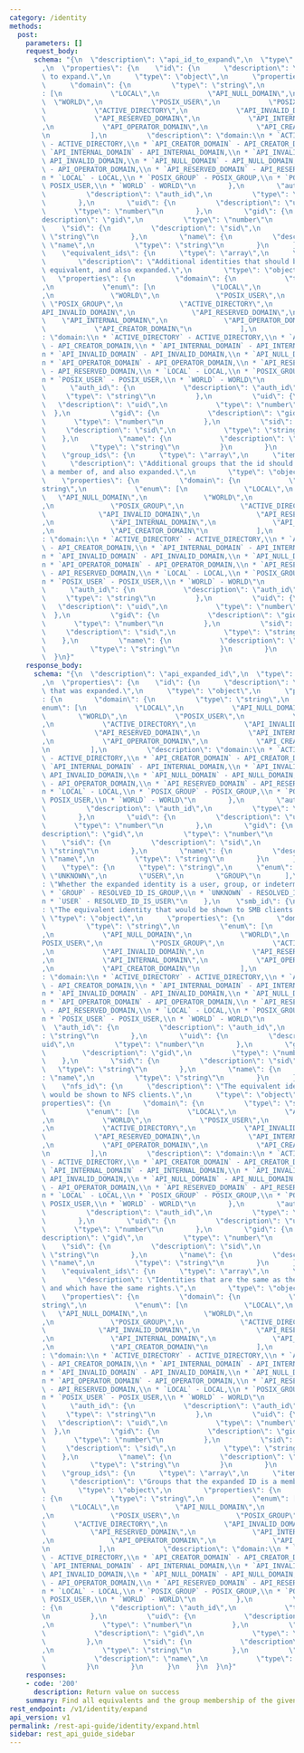 ```yaml
---
category: /identity
methods:
  post:
    parameters: []
    request_body:
      schema: "{\n  \"description\": \"api_id_to_expand\",\n  \"type\": \"object\"\
        ,\n  \"properties\": {\n    \"id\": {\n      \"description\": \"The identity\
        \ to expand.\",\n      \"type\": \"object\",\n      \"properties\": {\n  \
        \      \"domain\": {\n          \"type\": \"string\",\n          \"enum\"\
        : [\n            \"LOCAL\",\n            \"API_NULL_DOMAIN\",\n          \
        \  \"WORLD\",\n            \"POSIX_USER\",\n            \"POSIX_GROUP\",\n\
        \            \"ACTIVE_DIRECTORY\",\n            \"API_INVALID_DOMAIN\",\n\
        \            \"API_RESERVED_DOMAIN\",\n            \"API_INTERNAL_DOMAIN\"\
        ,\n            \"API_OPERATOR_DOMAIN\",\n            \"API_CREATOR_DOMAIN\"\
        \n          ],\n          \"description\": \"domain:\\n * `ACTIVE_DIRECTORY`\
        \ - ACTIVE_DIRECTORY,\\n * `API_CREATOR_DOMAIN` - API_CREATOR_DOMAIN,\\n *\
        \ `API_INTERNAL_DOMAIN` - API_INTERNAL_DOMAIN,\\n * `API_INVALID_DOMAIN` -\
        \ API_INVALID_DOMAIN,\\n * `API_NULL_DOMAIN` - API_NULL_DOMAIN,\\n * `API_OPERATOR_DOMAIN`\
        \ - API_OPERATOR_DOMAIN,\\n * `API_RESERVED_DOMAIN` - API_RESERVED_DOMAIN,\\\
        n * `LOCAL` - LOCAL,\\n * `POSIX_GROUP` - POSIX_GROUP,\\n * `POSIX_USER` -\
        \ POSIX_USER,\\n * `WORLD` - WORLD\"\n        },\n        \"auth_id\": {\n\
        \          \"description\": \"auth_id\",\n          \"type\": \"string\"\n\
        \        },\n        \"uid\": {\n          \"description\": \"uid\",\n   \
        \       \"type\": \"number\"\n        },\n        \"gid\": {\n          \"\
        description\": \"gid\",\n          \"type\": \"number\"\n        },\n    \
        \    \"sid\": {\n          \"description\": \"sid\",\n          \"type\":\
        \ \"string\"\n        },\n        \"name\": {\n          \"description\":\
        \ \"name\",\n          \"type\": \"string\"\n        }\n      }\n    },\n\
        \    \"equivalent_ids\": {\n      \"type\": \"array\",\n      \"items\": {\n\
        \        \"description\": \"Additional identities that should be considered\
        \ equivalent, and also expanded.\",\n        \"type\": \"object\",\n     \
        \   \"properties\": {\n          \"domain\": {\n            \"type\": \"string\"\
        ,\n            \"enum\": [\n              \"LOCAL\",\n              \"API_NULL_DOMAIN\"\
        ,\n              \"WORLD\",\n              \"POSIX_USER\",\n             \
        \ \"POSIX_GROUP\",\n              \"ACTIVE_DIRECTORY\",\n              \"\
        API_INVALID_DOMAIN\",\n              \"API_RESERVED_DOMAIN\",\n          \
        \    \"API_INTERNAL_DOMAIN\",\n              \"API_OPERATOR_DOMAIN\",\n  \
        \            \"API_CREATOR_DOMAIN\"\n            ],\n            \"description\"\
        : \"domain:\\n * `ACTIVE_DIRECTORY` - ACTIVE_DIRECTORY,\\n * `API_CREATOR_DOMAIN`\
        \ - API_CREATOR_DOMAIN,\\n * `API_INTERNAL_DOMAIN` - API_INTERNAL_DOMAIN,\\\
        n * `API_INVALID_DOMAIN` - API_INVALID_DOMAIN,\\n * `API_NULL_DOMAIN` - API_NULL_DOMAIN,\\\
        n * `API_OPERATOR_DOMAIN` - API_OPERATOR_DOMAIN,\\n * `API_RESERVED_DOMAIN`\
        \ - API_RESERVED_DOMAIN,\\n * `LOCAL` - LOCAL,\\n * `POSIX_GROUP` - POSIX_GROUP,\\\
        n * `POSIX_USER` - POSIX_USER,\\n * `WORLD` - WORLD\"\n          },\n    \
        \      \"auth_id\": {\n            \"description\": \"auth_id\",\n       \
        \     \"type\": \"string\"\n          },\n          \"uid\": {\n         \
        \   \"description\": \"uid\",\n            \"type\": \"number\"\n        \
        \  },\n          \"gid\": {\n            \"description\": \"gid\",\n     \
        \       \"type\": \"number\"\n          },\n          \"sid\": {\n       \
        \     \"description\": \"sid\",\n            \"type\": \"string\"\n      \
        \    },\n          \"name\": {\n            \"description\": \"name\",\n \
        \           \"type\": \"string\"\n          }\n        }\n      }\n    },\n\
        \    \"group_ids\": {\n      \"type\": \"array\",\n      \"items\": {\n  \
        \      \"description\": \"Additional groups that the id should be considered\
        \ a member of, and also expanded.\",\n        \"type\": \"object\",\n    \
        \    \"properties\": {\n          \"domain\": {\n            \"type\": \"\
        string\",\n            \"enum\": [\n              \"LOCAL\",\n           \
        \   \"API_NULL_DOMAIN\",\n              \"WORLD\",\n              \"POSIX_USER\"\
        ,\n              \"POSIX_GROUP\",\n              \"ACTIVE_DIRECTORY\",\n \
        \             \"API_INVALID_DOMAIN\",\n              \"API_RESERVED_DOMAIN\"\
        ,\n              \"API_INTERNAL_DOMAIN\",\n              \"API_OPERATOR_DOMAIN\"\
        ,\n              \"API_CREATOR_DOMAIN\"\n            ],\n            \"description\"\
        : \"domain:\\n * `ACTIVE_DIRECTORY` - ACTIVE_DIRECTORY,\\n * `API_CREATOR_DOMAIN`\
        \ - API_CREATOR_DOMAIN,\\n * `API_INTERNAL_DOMAIN` - API_INTERNAL_DOMAIN,\\\
        n * `API_INVALID_DOMAIN` - API_INVALID_DOMAIN,\\n * `API_NULL_DOMAIN` - API_NULL_DOMAIN,\\\
        n * `API_OPERATOR_DOMAIN` - API_OPERATOR_DOMAIN,\\n * `API_RESERVED_DOMAIN`\
        \ - API_RESERVED_DOMAIN,\\n * `LOCAL` - LOCAL,\\n * `POSIX_GROUP` - POSIX_GROUP,\\\
        n * `POSIX_USER` - POSIX_USER,\\n * `WORLD` - WORLD\"\n          },\n    \
        \      \"auth_id\": {\n            \"description\": \"auth_id\",\n       \
        \     \"type\": \"string\"\n          },\n          \"uid\": {\n         \
        \   \"description\": \"uid\",\n            \"type\": \"number\"\n        \
        \  },\n          \"gid\": {\n            \"description\": \"gid\",\n     \
        \       \"type\": \"number\"\n          },\n          \"sid\": {\n       \
        \     \"description\": \"sid\",\n            \"type\": \"string\"\n      \
        \    },\n          \"name\": {\n            \"description\": \"name\",\n \
        \           \"type\": \"string\"\n          }\n        }\n      }\n    }\n\
        \  }\n}"
    response_body:
      schema: "{\n  \"description\": \"api_expanded_id\",\n  \"type\": \"object\"\
        ,\n  \"properties\": {\n    \"id\": {\n      \"description\": \"The identity\
        \ that was expanded.\",\n      \"type\": \"object\",\n      \"properties\"\
        : {\n        \"domain\": {\n          \"type\": \"string\",\n          \"\
        enum\": [\n            \"LOCAL\",\n            \"API_NULL_DOMAIN\",\n    \
        \        \"WORLD\",\n            \"POSIX_USER\",\n            \"POSIX_GROUP\"\
        ,\n            \"ACTIVE_DIRECTORY\",\n            \"API_INVALID_DOMAIN\",\n\
        \            \"API_RESERVED_DOMAIN\",\n            \"API_INTERNAL_DOMAIN\"\
        ,\n            \"API_OPERATOR_DOMAIN\",\n            \"API_CREATOR_DOMAIN\"\
        \n          ],\n          \"description\": \"domain:\\n * `ACTIVE_DIRECTORY`\
        \ - ACTIVE_DIRECTORY,\\n * `API_CREATOR_DOMAIN` - API_CREATOR_DOMAIN,\\n *\
        \ `API_INTERNAL_DOMAIN` - API_INTERNAL_DOMAIN,\\n * `API_INVALID_DOMAIN` -\
        \ API_INVALID_DOMAIN,\\n * `API_NULL_DOMAIN` - API_NULL_DOMAIN,\\n * `API_OPERATOR_DOMAIN`\
        \ - API_OPERATOR_DOMAIN,\\n * `API_RESERVED_DOMAIN` - API_RESERVED_DOMAIN,\\\
        n * `LOCAL` - LOCAL,\\n * `POSIX_GROUP` - POSIX_GROUP,\\n * `POSIX_USER` -\
        \ POSIX_USER,\\n * `WORLD` - WORLD\"\n        },\n        \"auth_id\": {\n\
        \          \"description\": \"auth_id\",\n          \"type\": \"string\"\n\
        \        },\n        \"uid\": {\n          \"description\": \"uid\",\n   \
        \       \"type\": \"number\"\n        },\n        \"gid\": {\n          \"\
        description\": \"gid\",\n          \"type\": \"number\"\n        },\n    \
        \    \"sid\": {\n          \"description\": \"sid\",\n          \"type\":\
        \ \"string\"\n        },\n        \"name\": {\n          \"description\":\
        \ \"name\",\n          \"type\": \"string\"\n        }\n      }\n    },\n\
        \    \"type\": {\n      \"type\": \"string\",\n      \"enum\": [\n       \
        \ \"UNKNOWN\",\n        \"USER\",\n        \"GROUP\"\n      ],\n      \"description\"\
        : \"Whether the expanded identity is a user, group, or indeterminate.:\\n\
        \ * `GROUP` - RESOLVED_ID_IS_GROUP,\\n * `UNKNOWN` - RESOLVED_ID_IS_UNKNOWN,\\\
        n * `USER` - RESOLVED_ID_IS_USER\"\n    },\n    \"smb_id\": {\n      \"description\"\
        : \"The equivalent identity that would be shown to SMB clients.\",\n     \
        \ \"type\": \"object\",\n      \"properties\": {\n        \"domain\": {\n\
        \          \"type\": \"string\",\n          \"enum\": [\n            \"LOCAL\"\
        ,\n            \"API_NULL_DOMAIN\",\n            \"WORLD\",\n            \"\
        POSIX_USER\",\n            \"POSIX_GROUP\",\n            \"ACTIVE_DIRECTORY\"\
        ,\n            \"API_INVALID_DOMAIN\",\n            \"API_RESERVED_DOMAIN\"\
        ,\n            \"API_INTERNAL_DOMAIN\",\n            \"API_OPERATOR_DOMAIN\"\
        ,\n            \"API_CREATOR_DOMAIN\"\n          ],\n          \"description\"\
        : \"domain:\\n * `ACTIVE_DIRECTORY` - ACTIVE_DIRECTORY,\\n * `API_CREATOR_DOMAIN`\
        \ - API_CREATOR_DOMAIN,\\n * `API_INTERNAL_DOMAIN` - API_INTERNAL_DOMAIN,\\\
        n * `API_INVALID_DOMAIN` - API_INVALID_DOMAIN,\\n * `API_NULL_DOMAIN` - API_NULL_DOMAIN,\\\
        n * `API_OPERATOR_DOMAIN` - API_OPERATOR_DOMAIN,\\n * `API_RESERVED_DOMAIN`\
        \ - API_RESERVED_DOMAIN,\\n * `LOCAL` - LOCAL,\\n * `POSIX_GROUP` - POSIX_GROUP,\\\
        n * `POSIX_USER` - POSIX_USER,\\n * `WORLD` - WORLD\"\n        },\n      \
        \  \"auth_id\": {\n          \"description\": \"auth_id\",\n          \"type\"\
        : \"string\"\n        },\n        \"uid\": {\n          \"description\": \"\
        uid\",\n          \"type\": \"number\"\n        },\n        \"gid\": {\n \
        \         \"description\": \"gid\",\n          \"type\": \"number\"\n    \
        \    },\n        \"sid\": {\n          \"description\": \"sid\",\n       \
        \   \"type\": \"string\"\n        },\n        \"name\": {\n          \"description\"\
        : \"name\",\n          \"type\": \"string\"\n        }\n      }\n    },\n\
        \    \"nfs_id\": {\n      \"description\": \"The equivalent identity that\
        \ would be shown to NFS clients.\",\n      \"type\": \"object\",\n      \"\
        properties\": {\n        \"domain\": {\n          \"type\": \"string\",\n\
        \          \"enum\": [\n            \"LOCAL\",\n            \"API_NULL_DOMAIN\"\
        ,\n            \"WORLD\",\n            \"POSIX_USER\",\n            \"POSIX_GROUP\"\
        ,\n            \"ACTIVE_DIRECTORY\",\n            \"API_INVALID_DOMAIN\",\n\
        \            \"API_RESERVED_DOMAIN\",\n            \"API_INTERNAL_DOMAIN\"\
        ,\n            \"API_OPERATOR_DOMAIN\",\n            \"API_CREATOR_DOMAIN\"\
        \n          ],\n          \"description\": \"domain:\\n * `ACTIVE_DIRECTORY`\
        \ - ACTIVE_DIRECTORY,\\n * `API_CREATOR_DOMAIN` - API_CREATOR_DOMAIN,\\n *\
        \ `API_INTERNAL_DOMAIN` - API_INTERNAL_DOMAIN,\\n * `API_INVALID_DOMAIN` -\
        \ API_INVALID_DOMAIN,\\n * `API_NULL_DOMAIN` - API_NULL_DOMAIN,\\n * `API_OPERATOR_DOMAIN`\
        \ - API_OPERATOR_DOMAIN,\\n * `API_RESERVED_DOMAIN` - API_RESERVED_DOMAIN,\\\
        n * `LOCAL` - LOCAL,\\n * `POSIX_GROUP` - POSIX_GROUP,\\n * `POSIX_USER` -\
        \ POSIX_USER,\\n * `WORLD` - WORLD\"\n        },\n        \"auth_id\": {\n\
        \          \"description\": \"auth_id\",\n          \"type\": \"string\"\n\
        \        },\n        \"uid\": {\n          \"description\": \"uid\",\n   \
        \       \"type\": \"number\"\n        },\n        \"gid\": {\n          \"\
        description\": \"gid\",\n          \"type\": \"number\"\n        },\n    \
        \    \"sid\": {\n          \"description\": \"sid\",\n          \"type\":\
        \ \"string\"\n        },\n        \"name\": {\n          \"description\":\
        \ \"name\",\n          \"type\": \"string\"\n        }\n      }\n    },\n\
        \    \"equivalent_ids\": {\n      \"type\": \"array\",\n      \"items\": {\n\
        \        \"description\": \"Identities that are the same as the expanded ID,\
        \ and which have the same rights.\",\n        \"type\": \"object\",\n    \
        \    \"properties\": {\n          \"domain\": {\n            \"type\": \"\
        string\",\n            \"enum\": [\n              \"LOCAL\",\n           \
        \   \"API_NULL_DOMAIN\",\n              \"WORLD\",\n              \"POSIX_USER\"\
        ,\n              \"POSIX_GROUP\",\n              \"ACTIVE_DIRECTORY\",\n \
        \             \"API_INVALID_DOMAIN\",\n              \"API_RESERVED_DOMAIN\"\
        ,\n              \"API_INTERNAL_DOMAIN\",\n              \"API_OPERATOR_DOMAIN\"\
        ,\n              \"API_CREATOR_DOMAIN\"\n            ],\n            \"description\"\
        : \"domain:\\n * `ACTIVE_DIRECTORY` - ACTIVE_DIRECTORY,\\n * `API_CREATOR_DOMAIN`\
        \ - API_CREATOR_DOMAIN,\\n * `API_INTERNAL_DOMAIN` - API_INTERNAL_DOMAIN,\\\
        n * `API_INVALID_DOMAIN` - API_INVALID_DOMAIN,\\n * `API_NULL_DOMAIN` - API_NULL_DOMAIN,\\\
        n * `API_OPERATOR_DOMAIN` - API_OPERATOR_DOMAIN,\\n * `API_RESERVED_DOMAIN`\
        \ - API_RESERVED_DOMAIN,\\n * `LOCAL` - LOCAL,\\n * `POSIX_GROUP` - POSIX_GROUP,\\\
        n * `POSIX_USER` - POSIX_USER,\\n * `WORLD` - WORLD\"\n          },\n    \
        \      \"auth_id\": {\n            \"description\": \"auth_id\",\n       \
        \     \"type\": \"string\"\n          },\n          \"uid\": {\n         \
        \   \"description\": \"uid\",\n            \"type\": \"number\"\n        \
        \  },\n          \"gid\": {\n            \"description\": \"gid\",\n     \
        \       \"type\": \"number\"\n          },\n          \"sid\": {\n       \
        \     \"description\": \"sid\",\n            \"type\": \"string\"\n      \
        \    },\n          \"name\": {\n            \"description\": \"name\",\n \
        \           \"type\": \"string\"\n          }\n        }\n      }\n    },\n\
        \    \"group_ids\": {\n      \"type\": \"array\",\n      \"items\": {\n  \
        \      \"description\": \"Groups that the expanded ID is a member of.\",\n\
        \        \"type\": \"object\",\n        \"properties\": {\n          \"domain\"\
        : {\n            \"type\": \"string\",\n            \"enum\": [\n        \
        \      \"LOCAL\",\n              \"API_NULL_DOMAIN\",\n              \"WORLD\"\
        ,\n              \"POSIX_USER\",\n              \"POSIX_GROUP\",\n       \
        \       \"ACTIVE_DIRECTORY\",\n              \"API_INVALID_DOMAIN\",\n   \
        \           \"API_RESERVED_DOMAIN\",\n              \"API_INTERNAL_DOMAIN\"\
        ,\n              \"API_OPERATOR_DOMAIN\",\n              \"API_CREATOR_DOMAIN\"\
        \n            ],\n            \"description\": \"domain:\\n * `ACTIVE_DIRECTORY`\
        \ - ACTIVE_DIRECTORY,\\n * `API_CREATOR_DOMAIN` - API_CREATOR_DOMAIN,\\n *\
        \ `API_INTERNAL_DOMAIN` - API_INTERNAL_DOMAIN,\\n * `API_INVALID_DOMAIN` -\
        \ API_INVALID_DOMAIN,\\n * `API_NULL_DOMAIN` - API_NULL_DOMAIN,\\n * `API_OPERATOR_DOMAIN`\
        \ - API_OPERATOR_DOMAIN,\\n * `API_RESERVED_DOMAIN` - API_RESERVED_DOMAIN,\\\
        n * `LOCAL` - LOCAL,\\n * `POSIX_GROUP` - POSIX_GROUP,\\n * `POSIX_USER` -\
        \ POSIX_USER,\\n * `WORLD` - WORLD\"\n          },\n          \"auth_id\"\
        : {\n            \"description\": \"auth_id\",\n            \"type\": \"string\"\
        \n          },\n          \"uid\": {\n            \"description\": \"uid\"\
        ,\n            \"type\": \"number\"\n          },\n          \"gid\": {\n\
        \            \"description\": \"gid\",\n            \"type\": \"number\"\n\
        \          },\n          \"sid\": {\n            \"description\": \"sid\"\
        ,\n            \"type\": \"string\"\n          },\n          \"name\": {\n\
        \            \"description\": \"name\",\n            \"type\": \"string\"\n\
        \          }\n        }\n      }\n    }\n  }\n}"
    responses:
    - code: '200'
      description: Return value on success
    summary: Find all equivalents and the group membership of the given identity.
rest_endpoint: /v1/identity/expand
api_version: v1
permalink: /rest-api-guide/identity/expand.html
sidebar: rest_api_guide_sidebar
---
```

